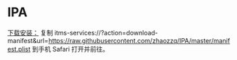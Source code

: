# IPA
[下载安装：](itms-services://?action=download-manifest&url=https://raw.githubusercontent.com/zhaozzq/IPA/master/manifest.plist) 复制 itms-services://?action=download-manifest&url=https://raw.githubusercontent.com/zhaozzq/IPA/master/manifest.plist 到手机 Safari 打开并前往。
